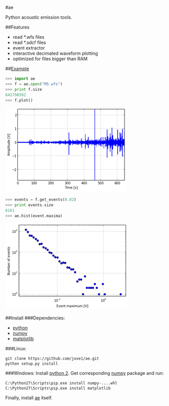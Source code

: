 #ae

Python acoustic emission tools.

##Features
* read *.wfs files
* read *.sdcf files
* event extractor
* interactive decimated waveform plotting
* optimized for files bigger than RAM

##[Example](http://nbviewer.ipython.org/github/jove1/ae/blob/master/doc/example.ipynb)
```python
>>> import ae
>>> f = ae.open("M5.wfs")
>>> print f.size
642798592
>>> f.plot()
```
![Graph](doc/view.png)
```python
>>> events = f.get_events(0.02)
>>> print events.size
6161
>>> ae.hist(event.maxima)
```
![Graph](doc/hist.png)

##Install
###Dependencies: 
* [python](http://python.org)
* [numpy](http://scipy.org)
* [matplotlib](http://matplotlib.org)

###Linux:
```
git clone https://github.com/jove1/ae.git
python setup.py install
```

###Windows:
Install [python 2](http://python.org/downloads/windows/).
Get corresponding [numpy](http://www.lfd.uci.edu/~gohlke/pythonlibs/#numpy) package and run:
```
C:\Python27\Scripts\pip.exe install numpy‑....whl
C:\Python27\Scripts\pip.exe install matplotlib
```
Finally, install [ae](https://pypi.python.org/pypi/ae) itself.

